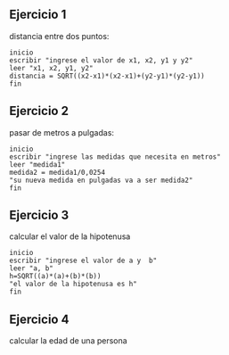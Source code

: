 ## Ejercicio 1

distancia entre dos puntos:  
```
inicio 
escribir "ingrese el valor de x1, x2, y1 y y2"
leer "x1, x2, y1, y2"
distancia = SQRT((x2-x1)*(x2-x1)+(y2-y1)*(y2-y1))
fin

```

## Ejercicio 2

pasar de metros a pulgadas:

```
inicio
escribir "ingrese las medidas que necesita en metros"
leer "medida1"
medida2 = medida1/0,0254
"su nueva medida en pulgadas va a ser medida2"
fin

```

## Ejercicio 3
calcular el valor de la hipotenusa
```
inicio
escribir "ingrese el valor de a y  b"
leer "a, b"
h=SQRT((a)*(a)+(b)*(b))
"el valor de la hipotenusa es h"
fin
```

## Ejercicio 4
calcular la edad de una persona
```

```